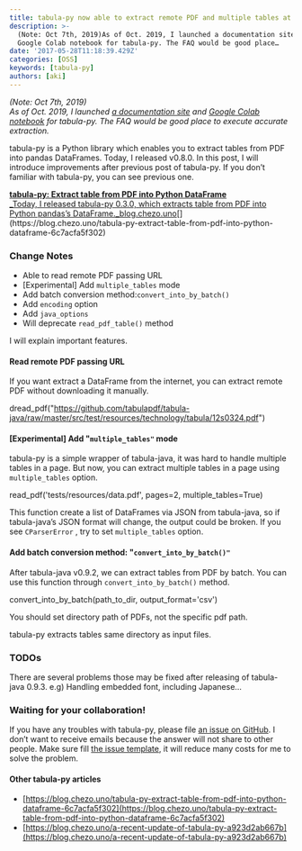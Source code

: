 ```yaml
---
title: tabula-py now able to extract remote PDF and multiple tables at once
description: >-
  (Note: Oct 7th, 2019)As of Oct. 2019, I launched a documentation site and
  Google Colab notebook for tabula-py. The FAQ would be good place…
date: '2017-05-28T11:18:39.429Z'
categories: [OSS]
keywords: [tabula-py]
authors: [aki]
---
```


_(Note: Oct 7th, 2019)  
As of Oct. 2019, I launched_ [_a documentation site_](https://tabula-py.readthedocs.io/en/latest/) _and_ [_Google Colab notebook_](https://colab.research.google.com/github/chezou/tabula-py/blob/master/examples/tabula_example.ipynb) _for tabula-py. The FAQ would be good place to execute accurate extraction._

tabula-py is a Python library which enables you to extract tables from PDF into pandas DataFrames. Today, I released v0.8.0. In this post, I will introduce improvements after previous post of tabula-py. If you don’t familiar with tabula-py, you can see previous one.

[**tabula-py: Extract table from PDF into Python DataFrame**  
_Today, I released tabula-py 0.3.0, which extracts table from PDF into Python pandas’s DataFrame._blog.chezo.uno](https://blog.chezo.uno/tabula-py-extract-table-from-pdf-into-python-dataframe-6c7acfa5f302 "https://blog.chezo.uno/tabula-py-extract-table-from-pdf-into-python-dataframe-6c7acfa5f302")[](https://blog.chezo.uno/tabula-py-extract-table-from-pdf-into-python-dataframe-6c7acfa5f302)

### Change Notes

*   Able to read remote PDF passing URL
*   \[Experimental\] Add `multiple_tables` mode
*   Add batch conversion method:`convert_into_by_batch()`
*   Add `encoding` option
*   Add `java_options`
*   Will deprecate `read_pdf_table()` method

I will explain important features.

#### Read remote PDF passing URL

If you want extract a DataFrame from the internet, you can extract remote PDF without downloading it manually.

dread\_pdf("https://github.com/tabulapdf/tabula-java/raw/master/src/test/resources/technology/tabula/12s0324.pdf")

#### \[Experimental\] Add "`multiple_tables"` mode

tabula-py is a simple wrapper of tabula-java, it was hard to handle multiple tables in a page. But now, you can extract multiple tables in a page using `multiple_tables` option.

read\_pdf('tests/resources/data.pdf', pages=2, multiple\_tables=True)

This function create a list of DataFrames via JSON from tabula-java, so if tabula-java’s JSON format will change, the output could be broken. If you see `CParserError` , try to set `multiple_tables` option.

#### Add batch conversion method: "`convert_into_by_batch()"`

After tabula-java v0.9.2, we can extract tables from PDF by batch. You can use this function through `convert_into_by_batch()` method.

convert\_into\_by\_batch(path\_to\_dir, output\_format='csv')

You should set directory path of PDFs, not the specific pdf path.

tabula-py extracts tables same directory as input files.

### TODOs

There are several problems those may be fixed after releasing of tabula-java 0.9.3. e.g) Handling embedded font, including Japanese…

### Waiting for your collaboration!

If you have any troubles with tabula-py, please file [an issue on GitHub](https://github.com/chezou/tabula-py/issues). I don’t want to receive emails because the answer will not share to other people. Make sure fill [the issue template](https://github.com/chezou/tabula-py/blob/master/.github/ISSUE_TEMPLATE.md), it will reduce many costs for me to solve the problem.

#### Other tabula-py articles

*   [https://blog.chezo.uno/tabula-py-extract-table-from-pdf-into-python-dataframe-6c7acfa5f302](https://blog.chezo.uno/tabula-py-extract-table-from-pdf-into-python-dataframe-6c7acfa5f302)
*   [https://blog.chezo.uno/a-recent-update-of-tabula-py-a923d2ab667b](https://blog.chezo.uno/a-recent-update-of-tabula-py-a923d2ab667b)